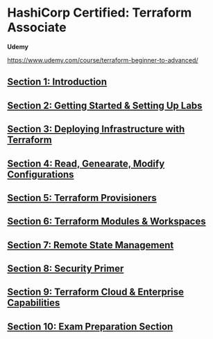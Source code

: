 # HashiCorp Certified: Terraform Associate

__Udemy__

<https://www.udemy.com/course/terraform-beginner-to-advanced/>

## [Section 1: Introduction](https://github.com/mechdeveloper/TerraformAssociate2021/blob/main/01%20Introduction.md)
## [Section 2: Getting Started & Setting Up Labs](https://github.com/mechdeveloper/TerraformAssociate2021/blob/main/02%20Getting%20Started%20%26%20Setting%20Up%20Labs.md)
## [Section 3: Deploying Infrastructure with Terraform](https://github.com/mechdeveloper/TerraformAssociate2021/blob/main/03%20Deploying%20Infrastructure%20with%20Terraform.md)
## [Section 4: Read, Genearate, Modify Configurations](https://github.com/mechdeveloper/TerraformAssociate2021/blob/main/05%20Terraform%20Provisioners.md)
## [Section 5: Terraform Provisioners](https://github.com/mechdeveloper/TerraformAssociate2021/blob/main/06%20Terraform%20Modules%20%26%20Workspaces.md)
## [Section 6: Terraform Modules & Workspaces](https://github.com/mechdeveloper/TerraformAssociate2021/blob/main/06%20Terraform%20Modules%20%26%20Workspaces.md)
## [Section 7: Remote State Management](https://github.com/mechdeveloper/TerraformAssociate2021/blob/main/07%20Remote%20State%20Management.md)
## [Section 8: Security Primer](https://github.com/mechdeveloper/TerraformAssociate2021/blob/main/08%20Security%20Primer.md)
## [Section 9: Terraform Cloud & Enterprise Capabilities](https://github.com/mechdeveloper/TerraformAssociate2021/blob/main/09%20Terraform%20Cloud%20%26%20Enterprise%20Capabilities.md)
## [Section 10: Exam Preparation Section](https://github.com/mechdeveloper/TerraformAssociate2021/blob/main/10%20Exam%20Preparation%20Section.md)

